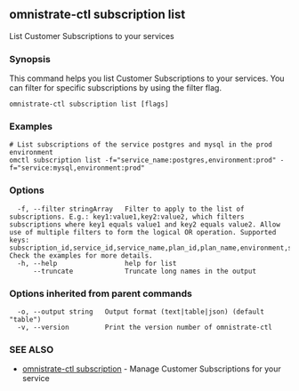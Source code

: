 ## omnistrate-ctl subscription list

List Customer Subscriptions to your services

### Synopsis

This command helps you list Customer Subscriptions to your services.
You can filter for specific subscriptions by using the filter flag.

```
omnistrate-ctl subscription list [flags]
```

### Examples

```
# List subscriptions of the service postgres and mysql in the prod environment
omctl subscription list -f="service_name:postgres,environment:prod" -f="service:mysql,environment:prod"
```

### Options

```
  -f, --filter stringArray   Filter to apply to the list of subscriptions. E.g.: key1:value1,key2:value2, which filters subscriptions where key1 equals value1 and key2 equals value2. Allow use of multiple filters to form the logical OR operation. Supported keys: subscription_id,service_id,service_name,plan_id,plan_name,environment,subscription_owner_name,subscription_owner_email,status. Check the examples for more details.
  -h, --help                 help for list
      --truncate             Truncate long names in the output
```

### Options inherited from parent commands

```
  -o, --output string   Output format (text|table|json) (default "table")
  -v, --version         Print the version number of omnistrate-ctl
```

### SEE ALSO

* [omnistrate-ctl subscription](omnistrate-ctl_subscription.md)	 - Manage Customer Subscriptions for your service


